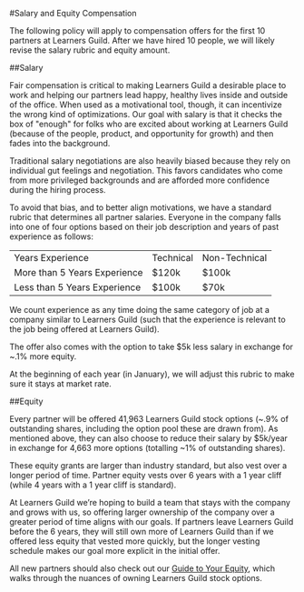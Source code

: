 #Salary and Equity Compensation

The following policy will apply to compensation offers for the first 10 partners at Learners Guild. After we have hired 10 people, we will likely revise the salary rubric and equity amount.

##Salary

Fair compensation is critical to making Learners Guild a desirable place to work and helping our partners lead happy, healthy lives inside and outside of the office. When used as a motivational tool, though, it can incentivize the wrong kind of optimizations. Our goal with salary is that it checks the box of "enough" for folks who are excited about working at Learners Guild (because of the people, product, and opportunity for growth) and then fades into the background.

Traditional salary negotiations are also heavily biased because they rely on individual gut feelings and negotiation. This favors candidates who come from more privileged backgrounds and are afforded more confidence during the hiring process.

To avoid that bias, and to better align motivations, we have a standard rubric that determines all partner salaries. Everyone in the company falls into one of four options based on their job description and years of past experience as follows:

<table>
  <tr>
    <td>Years Experience</td>
    <td>Technical</td>
    <td>Non-Technical</td>
  </tr>
  <tr>
    <td>More than 5 Years Experience</td>
    <td>$120k</td>
    <td>$100k</td>
  </tr>
  <tr>
    <td>Less than 5 Years Experience</td>
    <td>$100k</td>
    <td>$70k</td>
  </tr>
</table>


We count experience as any time doing the same category of job at a company similar to Learners Guild (such that the experience is relevant to the job being offered at Learners Guild).

The offer also comes with the option to take $5k less salary in exchange for ~.1% more equity.

At the beginning of each year (in January), we will adjust this rubric to make sure it stays at market rate.

##Equity

Every partner will be offered 41,963 Learners Guild stock options (~.9% of outstanding shares, including the option pool these are drawn from). As mentioned above, they can also choose to reduce their salary by $5k/year in exchange for 4,663 more options (totalling ~1% of outstanding shares).

These equity grants are larger than industry standard, but also vest over a longer period of time. Partner equity vests over 6 years with a 1 year cliff (while 4 years with a 1 year cliff is standard).

At Learners Guild we’re hoping to build a team that stays with the company and grows with us, so offering larger ownership of the company over a greater period of time aligns with our goals. If partners leave Learners Guild before the 6 years, they will still own more of Learners Guild than if we offered less equity that vested more quickly, but the longer vesting schedule makes our goal more explicit in the initial offer.

All new partners should also check out our [Guide to Your Equity](https://github.com/LearnersGuild/guide/blob/master/Hiring%20Documents/Guide%20to%20Your%20Equity.md), which walks through the nuances of owning Learners Guild stock options.
